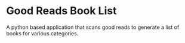 # Good Reads Book List
A python based application that scans good reads to generate a list of books for various categories.
